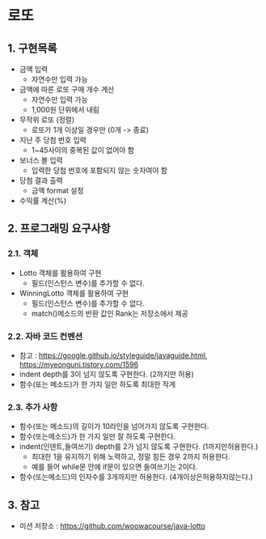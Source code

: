 # 로또

## 1. 구현목록
- 금액 입력
  - 자연수만 입력 가능
- 금액에 따른 로또 구매 개수 계산
  - 자연수만 입력 가능
  - 1,000원 단위에서 내림
- 무작위 로또 (정렬)
  - 로또가 1개 이상일 경우만 (0개 -> 종료)
- 지난 주 당첨 번호 입력
  - 1~45사이의 중복된 값이 없어야 함
- 보너스 볼 입력
  - 입력한 당첨 번호에 포함되지 않는 숫자여야 함
- 당첨 결과 출력
  - 금액 format 설정
- 수익률 계산(%)

## 2. 프로그래밍 요구사항
### 2.1. 객체
- Lotto 객체를 활용하여 구현
  - 필드(인스턴스 변수)를 추가할 수 없다.
- WinningLotto 객체를 활용하여 구현
  - 필드(인스턴스 변수)를 추가할 수 없다.
  - match()메소드의 반환 값인 Rank는 저장소에서 제공

### 2.2. 자바 코드 컨벤션
- 참고 : https://google.github.io/styleguide/javaguide.html, https://myeonguni.tistory.com/1596
- indent depth를 3이 넘지 않도록 구현한다. (2까지만 허용)
- 함수(또는 메소드)가 한 가지 일만 하도록 최대한 작게

### 2.3. 추가 사항
- 함수(또는 메소드)의 길이가 10라인을 넘어가지 않도록 구현한다.
- 함수(또는메소드)가 한 가지 일만 잘 하도록 구현한다.
- indent(인덴트,들여쓰기) depth를 2가 넘지 않도록 구현한다. (1까지만허용한다.)
  - 최대한 1을 유지하기 위해 노력하고, 정말 힘든 경우 2까지 허용한다.
  - 예를 들어 while문 안에 if문이 있으면 들여쓰기는 2이다.
- 함수(또는메소드)의 인자수를 3개까지만 허용한다. (4개이상은허용하지않는다.)

## 3. 참고
- 미션 저장소 : https://github.com/woowacourse/java-lotto
